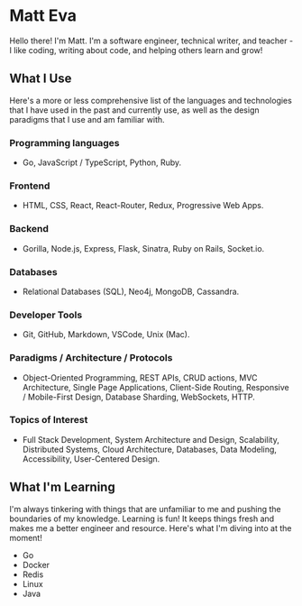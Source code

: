 # Matt Eva

Hello there! I'm Matt. I'm a software engineer, technical writer, and teacher - I like coding, writing about code, and helping others learn and grow!

## What I Use

Here's a more or less comprehensive list of the languages and technologies that I have used in the past and currently use, as well as the design paradigms that I use and am familiar with. 

### Programming languages

- Go, JavaScript / TypeScript, Python, Ruby.

### Frontend

- HTML, CSS, React, React-Router, Redux, Progressive Web Apps.

### Backend

- Gorilla, Node.js, Express, Flask, Sinatra, Ruby on Rails, Socket.io.

### Databases

- Relational Databases (SQL), Neo4j, MongoDB, Cassandra.

### Developer Tools

- Git, GitHub, Markdown, VSCode, Unix (Mac).

### Paradigms / Architecture / Protocols

- Object-Oriented Programming, REST APIs, CRUD actions, MVC Architecture, Single Page Applications, Client-Side Routing, Responsive / Mobile-First Design, Database Sharding, WebSockets, HTTP.

### Topics of Interest 

- Full Stack Development, System Architecture and Design, Scalability, Distributed Systems, Cloud Architecture, Databases, Data Modeling, Accessibility, User-Centered Design.

## What I'm Learning

I'm always tinkering with things that are unfamiliar to me and pushing the boundaries of my knowledge. Learning is fun! It keeps things fresh and makes me a better engineer and resource. Here's what I'm diving into at the moment!

- Go
- Docker
- Redis
- Linux
- Java


